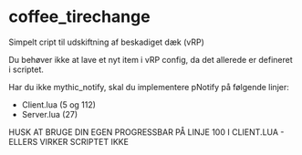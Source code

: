 # coffee_tirechange
Simpelt cript til udskiftning af beskadiget dæk (vRP)

Du behøver ikke at lave et nyt item i vRP config, da det allerede er defineret i scriptet.

Har du ikke mythic_notify, skal du implementere pNotify på følgende linjer:
- Client.lua (5 og 112)
- Server.lua (27)

HUSK AT BRUGE DIN EGEN PROGRESSBAR PÅ LINJE 100 I CLIENT.LUA - ELLERS VIRKER SCRIPTET IKKE
